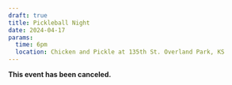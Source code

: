 ```yaml
---
draft: true
title: Pickleball Night
date: 2024-04-17
params:
  time: 6pm
  location: Chicken and Pickle at 135th St. Overland Park, KS
---
```


**This event has been canceled.**

<!--more-->
